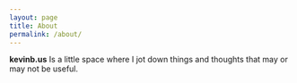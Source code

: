 ```yaml
---
layout: page
title: About
permalink: /about/
---
```


**kevinb.us** Is a little space where I jot down things and thoughts that may or may not be useful.

